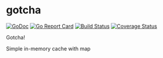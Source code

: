# gotcha

[![GoDoc](https://godoc.org/github.com/acoshift/gotcha?status.svg)](https://godoc.org/github.com/acoshift/gotcha)
[![Go Report Card](https://goreportcard.com/badge/github.com/acoshift/gotcha)](https://goreportcard.com/report/github.com/acoshift/gotcha)
[![Build Status](https://travis-ci.org/acoshift/gotcha.svg?branch=master)](https://travis-ci.org/acoshift/gotcha)
[![Coverage Status](https://coveralls.io/repos/github/acoshift/gotcha/badge.svg?branch=master)](https://coveralls.io/github/acoshift/gotcha?branch=master)

Gotcha!

Simple in-memory cache with map
